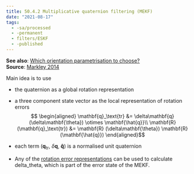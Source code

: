 ```yaml
---
title: 50.4.2 Multiplicative quaternion filtering (MEKF)
date: "2021-08-17"
tags:
  - -sa/processed
  - -permanent
  - filters/ESKF
  - -published
---
```


**See also**: [Which orientation parametrisation to choose?](rotations/20.4-which-orientation-parametrisation.md)  
**Source**: [Markley 2014](bibliography/markley-2014.md)

Main idea is to use

*   the quaternion as a global rotation representation
*   a three component state vector as the local representation of rotation errors
		$$
		\begin{aligned}
		\mathbf{q}_\text{tr} &= \delta\mathbf{q} (\delta\mathbf{\theta}) \otimes \mathbf{\hat{q}}\\
		\mathbf{R}(\mathbf{q}_\text{tr})
			&= \mathbf{R} (\delta\mathbf{\theta})
			\mathbf{R} (\mathbf{\hat{q}})
		\end{aligned}$$
    
*   each term $(\mathbf{q}_\text{tr},~\delta\mathbf{q},~ \mathbf{\hat{q}})$ is a normalised unit quaternion
*   Any of the [rotation error representations](rotations/rotation-error-representation.md) can be used to calculate delta\_theta, which is part of the error state of the MEKF.

